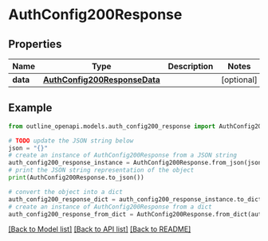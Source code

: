 # AuthConfig200Response


## Properties

Name | Type | Description | Notes
------------ | ------------- | ------------- | -------------
**data** | [**AuthConfig200ResponseData**](AuthConfig200ResponseData.md) |  | [optional] 

## Example

```python
from outline_openapi.models.auth_config200_response import AuthConfig200Response

# TODO update the JSON string below
json = "{}"
# create an instance of AuthConfig200Response from a JSON string
auth_config200_response_instance = AuthConfig200Response.from_json(json)
# print the JSON string representation of the object
print(AuthConfig200Response.to_json())

# convert the object into a dict
auth_config200_response_dict = auth_config200_response_instance.to_dict()
# create an instance of AuthConfig200Response from a dict
auth_config200_response_from_dict = AuthConfig200Response.from_dict(auth_config200_response_dict)
```
[[Back to Model list]](../README.md#documentation-for-models) [[Back to API list]](../README.md#documentation-for-api-endpoints) [[Back to README]](../README.md)


